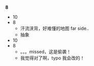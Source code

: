 **8**

- 10
- 8
  - 汗流浃背，好难懂的地图 far side..
  - 抽象
- 10
- 8
  - 。。。missed，这是偷袭！
  - 我觉得对了啊，typo 我会改的！
